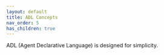 ```yaml
---
layout: default
title: ADL Concepts
nav_order: 5
has_children: true
---
```


ADL (Agent Declarative Language) is designed for simplicity.  
